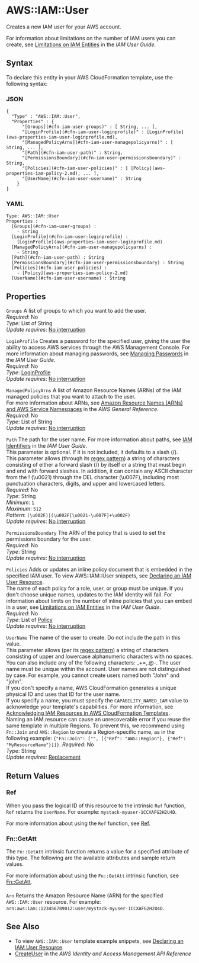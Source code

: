 # AWS::IAM::User<a name="aws-properties-iam-user"></a>

Creates a new IAM user for your AWS account\.

 For information about limitations on the number of IAM users you can create, see [Limitations on IAM Entities](https://docs.aws.amazon.com/IAM/latest/UserGuide/LimitationsOnEntities.html) in the *IAM User Guide*\.

## Syntax<a name="aws-properties-iam-user-syntax"></a>

To declare this entity in your AWS CloudFormation template, use the following syntax:

### JSON<a name="aws-properties-iam-user-syntax.json"></a>

```
{
  "Type" : "AWS::IAM::User",
  "Properties" : {
      "[Groups](#cfn-iam-user-groups)" : [ String, ... ],
      "[LoginProfile](#cfn-iam-user-loginprofile)" : [LoginProfile](aws-properties-iam-user-loginprofile.md),
      "[ManagedPolicyArns](#cfn-iam-user-managepolicyarns)" : [ String, ... ],
      "[Path](#cfn-iam-user-path)" : String,
      "[PermissionsBoundary](#cfn-iam-user-permissionsboundary)" : String,
      "[Policies](#cfn-iam-user-policies)" : [ [Policy](aws-properties-iam-policy-2.md), ... ],
      "[UserName](#cfn-iam-user-username)" : String
    }
}
```

### YAML<a name="aws-properties-iam-user-syntax.yaml"></a>

```
Type: AWS::IAM::User
Properties : 
﻿  [Groups](#cfn-iam-user-groups) : 
    - String
﻿  [LoginProfile](#cfn-iam-user-loginprofile) : 
    [LoginProfile](aws-properties-iam-user-loginprofile.md)
﻿  [ManagedPolicyArns](#cfn-iam-user-managepolicyarns) : 
    - String
﻿  [Path](#cfn-iam-user-path) : String
﻿  [PermissionsBoundary](#cfn-iam-user-permissionsboundary) : String
﻿  [Policies](#cfn-iam-user-policies) : 
    - [Policy](aws-properties-iam-policy-2.md)
﻿  [UserName](#cfn-iam-user-username) : String
```

## Properties<a name="aws-properties-iam-user-properties"></a>

`Groups`  <a name="cfn-iam-user-groups"></a>
A list of groups to which you want to add the user\.  
*Required*: No  
*Type*: List of String  
*Update requires*: [No interruption](https://docs.aws.amazon.com/AWSCloudFormation/latest/UserGuide/using-cfn-updating-stacks-update-behaviors.html#update-no-interrupt)

`LoginProfile`  <a name="cfn-iam-user-loginprofile"></a>
 Creates a password for the specified user, giving the user the ability to access AWS services through the AWS Management Console\. For more information about managing passwords, see [Managing Passwords](https://docs.aws.amazon.com/IAM/latest/UserGuide/Using_ManagingLogins.html) in the *IAM User Guide*\.  
*Required*: No  
*Type*: [LoginProfile](aws-properties-iam-user-loginprofile.md)  
*Update requires*: [No interruption](https://docs.aws.amazon.com/AWSCloudFormation/latest/UserGuide/using-cfn-updating-stacks-update-behaviors.html#update-no-interrupt)

`ManagedPolicyArns`  <a name="cfn-iam-user-managepolicyarns"></a>
A list of Amazon Resource Names \(ARNs\) of the IAM managed policies that you want to attach to the user\.  
For more information about ARNs, see [Amazon Resource Names \(ARNs\) and AWS Service Namespaces](https://docs.aws.amazon.com/general/latest/gr/aws-arns-and-namespaces.html) in the *AWS General Reference*\.  
*Required*: No  
*Type*: List of String  
*Update requires*: [No interruption](https://docs.aws.amazon.com/AWSCloudFormation/latest/UserGuide/using-cfn-updating-stacks-update-behaviors.html#update-no-interrupt)

`Path`  <a name="cfn-iam-user-path"></a>
 The path for the user name\. For more information about paths, see [IAM Identifiers](https://docs.aws.amazon.com/IAM/latest/UserGuide/Using_Identifiers.html) in the *IAM User Guide*\.  
This parameter is optional\. If it is not included, it defaults to a slash \(/\)\.  
This parameter allows \(through its [regex pattern](http://wikipedia.org/wiki/regex)\) a string of characters consisting of either a forward slash \(/\) by itself or a string that must begin and end with forward slashes\. In addition, it can contain any ASCII character from the \! \(\\u0021\) through the DEL character \(\\u007F\), including most punctuation characters, digits, and upper and lowercased letters\.  
*Required*: No  
*Type*: String  
*Minimum*: `1`  
*Maximum*: `512`  
*Pattern*: `(\u002F)|(\u002F[\u0021-\u007F]+\u002F)`  
*Update requires*: [No interruption](https://docs.aws.amazon.com/AWSCloudFormation/latest/UserGuide/using-cfn-updating-stacks-update-behaviors.html#update-no-interrupt)

`PermissionsBoundary`  <a name="cfn-iam-user-permissionsboundary"></a>
The ARN of the policy that is used to set the permissions boundary for the user\.  
*Required*: No  
*Type*: String  
*Update requires*: [No interruption](https://docs.aws.amazon.com/AWSCloudFormation/latest/UserGuide/using-cfn-updating-stacks-update-behaviors.html#update-no-interrupt)

`Policies`  <a name="cfn-iam-user-policies"></a>
Adds or updates an inline policy document that is embedded in the specified IAM user\. To view AWS::IAM::User snippets, see [Declaring an IAM User Resource](https://docs.aws.amazon.com/AWSCloudFormation/latest/UserGuide/quickref-iam.html#scenario-iam-user)\.  
The name of each policy for a role, user, or group must be unique\. If you don't choose unique names, updates to the IAM identity will fail\. 
For information about limits on the number of inline policies that you can embed in a user, see [Limitations on IAM Entities](https://docs.aws.amazon.com/IAM/latest/UserGuide/LimitationsOnEntities.html) in the *IAM User Guide*\.  
*Required*: No  
*Type*: List of [Policy](aws-properties-iam-policy-2.md)  
*Update requires*: [No interruption](https://docs.aws.amazon.com/AWSCloudFormation/latest/UserGuide/using-cfn-updating-stacks-update-behaviors.html#update-no-interrupt)

`UserName`  <a name="cfn-iam-user-username"></a>
The name of the user to create\. Do not include the path in this value\.  
This parameter allows \(per its [regex pattern](http://wikipedia.org/wiki/regex)\) a string of characters consisting of upper and lowercase alphanumeric characters with no spaces\. You can also include any of the following characters: \_\+=,\.@\-\. The user name must be unique within the account\. User names are not distinguished by case\. For example, you cannot create users named both "John" and "john"\.  
If you don't specify a name, AWS CloudFormation generates a unique physical ID and uses that ID for the user name\.  
If you specify a name, you must specify the `CAPABILITY_NAMED_IAM` value to acknowledge your template's capabilities\. For more information, see [Acknowledging IAM Resources in AWS CloudFormation Templates](https://docs.aws.amazon.com/AWSCloudFormation/latest/UserGuide/using-iam-template.html#using-iam-capabilities)\.  
Naming an IAM resource can cause an unrecoverable error if you reuse the same template in multiple Regions\. To prevent this, we recommend using `Fn::Join` and `AWS::Region` to create a Region\-specific name, as in the following example: `{"Fn::Join": ["", [{"Ref": "AWS::Region"}, {"Ref": "MyResourceName"}]]}`\.
*Required*: No  
*Type*: String  
*Update requires*: [Replacement](https://docs.aws.amazon.com/AWSCloudFormation/latest/UserGuide/using-cfn-updating-stacks-update-behaviors.html#update-replacement)

## Return Values<a name="aws-properties-iam-user-return-values"></a>

### Ref<a name="aws-properties-iam-user-return-values-ref"></a>

 When you pass the logical ID of this resource to the intrinsic `Ref` function, `Ref` returns the `UserName`\. For example: `mystack-myuser-1CCXAFG2H2U4D`\.

For more information about using the `Ref` function, see [Ref](https://docs.aws.amazon.com/AWSCloudFormation/latest/UserGuide/intrinsic-function-reference-ref.html)\.

### Fn::GetAtt<a name="aws-properties-iam-user-return-values-fn--getatt"></a>

The `Fn::GetAtt` intrinsic function returns a value for a specified attribute of this type\. The following are the available attributes and sample return values\.

For more information about using the `Fn::GetAtt` intrinsic function, see [Fn::GetAtt](https://docs.aws.amazon.com/AWSCloudFormation/latest/UserGuide/intrinsic-function-reference-getatt.html)\.

#### <a name="aws-properties-iam-user-return-values-fn--getatt-fn--getatt"></a>

`Arn`  <a name="Arn-fn::getatt"></a>
Returns the Amazon Resource Name \(ARN\) for the specified `AWS::IAM::User` resource\. For example: `arn:aws:iam::123456789012:user/mystack-myuser-1CCXAFG2H2U4D`\.

## See Also<a name="aws-properties-iam-user--seealso"></a>
+ To view `AWS::IAM::User` template example snippets, see [Declaring an IAM User Resource](https://docs.aws.amazon.com/AWSCloudFormation/latest/UserGuide/quickref-iam.html#scenario-iam-user)\. 
+  [CreateUser](https://docs.aws.amazon.com/IAM/latest/APIReference/API_CreateUser.html) in the *AWS Identity and Access Management API Reference* 